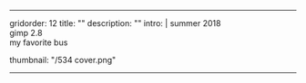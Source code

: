 ---

gridorder: 12
title: ""
description: ""
intro: |
 summer 2018 <br>
 gimp 2.8 <br>
 my favorite bus

thumbnail: "/534 cover.png"

---